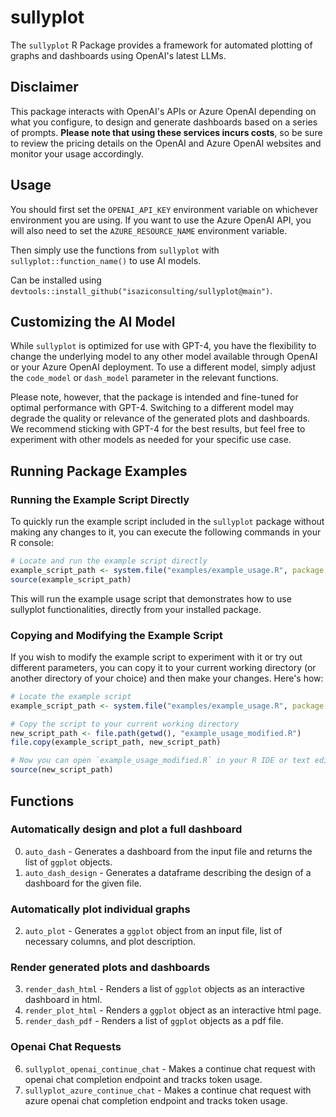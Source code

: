 # sullyplot

The `sullyplot` R Package provides a framework for automated plotting of graphs and dashboards using OpenAI's latest LLMs.

## Disclaimer

This package interacts with OpenAI's APIs or Azure OpenAI depending on what you configure, to design and generate dashboards based on a series of prompts. **Please note that using these services incurs costs**, so be sure to review the pricing details on the OpenAI and Azure OpenAI websites and monitor your usage accordingly.

## Usage

You should first set the `OPENAI_API_KEY` environment variable on whichever environment you are using.
If you want to use the Azure OpenAI API, you will also need to set the `AZURE_RESOURCE_NAME` environment variable.

Then simply use the functions from `sullyplot` with `sullyplot::function_name()` to use AI models.

Can be installed using `devtools::install_github("isaziconsulting/sullyplot@main")`.

## Customizing the AI Model

While `sullyplot` is optimized for use with GPT-4, you have the flexibility to change the underlying model to any other model available through OpenAI or your Azure OpenAI deployment. To use a different model, simply adjust the `code_model` or `dash_model` parameter in the relevant functions.

Please note, however, that the package is intended and fine-tuned for optimal performance with GPT-4. Switching to a different model may degrade the quality or relevance of the generated plots and dashboards. We recommend sticking with GPT-4 for the best results, but feel free to experiment with other models as needed for your specific use case.

## Running Package Examples

### Running the Example Script Directly

To quickly run the example script included in the `sullyplot` package without making any changes to it, you can execute the following commands in your R console:

```r
# Locate and run the example script directly
example_script_path <- system.file("examples/example_usage.R", package = "sullyplot")
source(example_script_path)
```

This will run the example usage script that demonstrates how to use sullyplot functionalities, directly from your installed package.

### Copying and Modifying the Example Script

If you wish to modify the example script to experiment with it or try out different parameters, you can copy it to your current working directory (or another directory of your choice) and then make your changes. Here's how:

```r
# Locate the example script
example_script_path <- system.file("examples/example_usage.R", package = "sullyplot")

# Copy the script to your current working directory
new_script_path <- file.path(getwd(), "example_usage_modified.R")
file.copy(example_script_path, new_script_path)

# Now you can open `example_usage_modified.R` in your R IDE or text editor, make any changes, and run it using:
source(new_script_path)
```

## Functions

### Automatically design and plot a full dashboard

0. `auto_dash` - Generates a dashboard from the input file and returns the list of `ggplot` objects.
1. `auto_dash_design` - Generates a dataframe describing the design of a dashboard for the given file.

### Automatically plot individual graphs

2. `auto_plot` - Generates a `ggplot` object from an input file, list of necessary columns, and plot description.

### Render generated plots and dashboards
3. `render_dash_html` - Renders a list of `ggplot` objects as an interactive dashboard in html.
4. `render_plot_html` - Renders a `ggplot` object as an interactive html page.
5. `render_dash_pdf` - Renders a list of `ggplot` objects as a pdf file.

### Openai Chat Requests
6. `sullyplot_openai_continue_chat` - Makes a continue chat request with openai chat completion endpoint and tracks token usage.
7. `sullyplot_azure_continue_chat` - Makes a continue chat request with azure openai chat completion endpoint and tracks token usage.